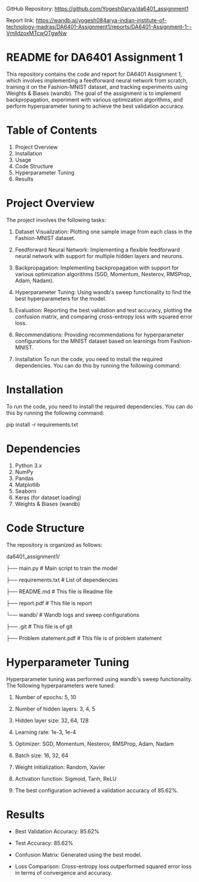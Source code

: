 GitHub Repository:
https://github.com/Yogesh0arya/da6401_assignment1

Report link: 
https://wandb.ai/yogesh084arya-indian-institute-of-technology-madras/DA6401-Assignment1/reports/DA6401-Assignment-1--VmlldzoxMTcwOTgwNw

# README for DA6401 Assignment 1
This repository contains the code and report for DA6401 Assignment 1, which involves implementing a feedforward neural network from scratch, training it on the Fashion-MNIST dataset, and tracking experiments using Weights & Biases (wandb). The goal of the assignment is to implement backpropagation, experiment with various optimization algorithms, and perform hyperparameter tuning to achieve the best validation accuracy.

# Table of Contents
1. Project Overview
2. Installation
3. Usage
4. Code Structure
5. Hyperparameter Tuning
6. Results

# Project Overview
The project involves the following tasks:

1. Dataset Visualization: Plotting one sample image from each class in the Fashion-MNIST dataset.

2. Feedforward Neural Network: Implementing a flexible feedforward neural network with support for multiple hidden layers and neurons.

3. Backpropagation: Implementing backpropagation with support for various optimization algorithms (SGD, Momentum, Nesterov, RMSProp, Adam, Nadam).

4. Hyperparameter Tuning: Using wandb's sweep functionality to find the best hyperparameters for the model.

5. Evaluation: Reporting the best validation and test accuracy, plotting the confusion matrix, and comparing cross-entropy loss with squared error loss.

6. Recommendations: Providing recommendations for hyperparameter configurations for the MNIST dataset based on learnings from Fashion-MNIST.

6. Installation
To run the code, you need to install the required dependencies. You can do this by running the following command:


# Installation
To run the code, you need to install the required dependencies. You can do this by running the following command:

pip install -r requirements.txt


# Dependencies
1. Python 3.x
2. NumPy
3. Pandas
4. Matplotlib
5. Seaborn
6. Keras (for dataset loading)
7. Weights & Biases (wandb)

# Code Structure
The repository is organized as follows:

da6401_assignment1/

├── main.py               # Main script to train the model

├── requirements.txt       # List of dependencies

├── README.md              # This file is Readme file

├── report.pdf             # This file is report

└── wandb/                 # Wandb logs and sweep configurations

├── .git                   # This file is of git

├── Problem statement.pdf  # This file is of problem statement



# Hyperparameter Tuning
Hyperparameter tuning was performed using wandb's sweep functionality. The following hyperparameters were tuned:
1. Number of epochs: 5, 10

2. Number of hidden layers: 3, 4, 5

3. Hidden layer size: 32, 64, 128

4. Learning rate: 1e-3, 1e-4

5. Optimizer: SGD, Momentum, Nesterov, RMSProp, Adam, Nadam

6. Batch size: 16, 32, 64

7. Weight initialization: Random, Xavier

8. Activation function: Sigmoid, Tanh, ReLU

9. The best configuration achieved a validation accuracy of 85.62%.

# Results
- Best Validation Accuracy: 85.62%

- Test Accuracy: 85.62%

- Confusion Matrix: Generated using the best model.

- Loss Comparison: Cross-entropy loss outperformed squared error loss in terms of convergence and accuracy.
